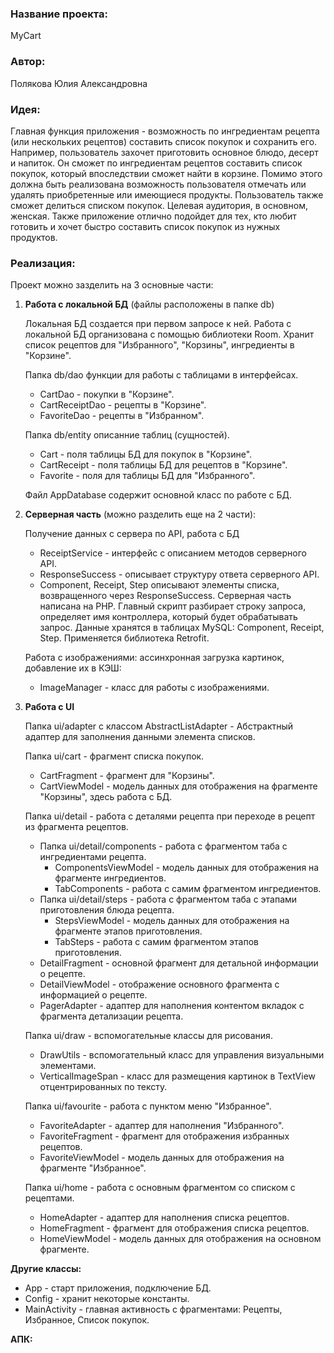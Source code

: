 ### Название проекта:
MyCart

### Автор:
Полякова Юлия Александровна

### Идея:
Главная функция приложения - возможность по ингредиентам рецепта (или нескольких рецептов) составить список покупок и сохранить его.
Например, пользователь захочет приготовить основное блюдо, десерт и напиток. Он сможет по ингредиентам рецептов составить список покупок, который впоследствии сможет найти в корзине.
Помимо этого должна быть реализована возможность пользователя отмечать или удалять приобретенные или имеющиеся продукты.
Пользователь также сможет делиться списком покупок.
Целевая аудитория, в основном, женская. Также приложение отлично подойдет для тех, кто любит готовить и хочет быстро составить список покупок из нужных продуктов.

### Реализация:
Проект можно зазделить на 3 основные части:

1. **Работа с локальной БД** (файлы расположены в папке db)

   Локальная БД создается при первом запросе к ней.
   Работа с локальной БД организована с помощью библиотеки Room.
   Хранит список рецептов для "Избранного", "Корзины", ингредиенты в "Корзине".
   
   Папка db/dao функции для работы с таблицами в интерфейсах.
   - CartDao - покупки в "Корзине".
   - CartReceiptDao - рецепты в "Корзине".
   - FavoriteDao - рецепты в "Избранном".

   Папка db/entity описанние таблиц (сущностей).
   - Cart - поля таблицы БД для покупок в "Корзине".
   - CartReceipt - поля таблицы БД для рецептов в "Корзине".
   - Favorite - поля для таблицы БД для "Избранного".

   Файл AppDatabase содержит основной класс по работе с БД. 

2. **Серверная часть** (можно разделить еще на 2 части):

   Получение данных с сервера по API, работа с БД
   - ReceiptService - интерфейс с описанием методов серверного API.
   - ResponseSuccess - описывает структуру ответа серверного API.
   - Component, Receipt, Step описывают элементы списка, возвращенного через ResponseSuccess.
   Серверная часть написана на PHP. Главный скрипт разбирает строку запроса, определяет имя контроллера, который будет обрабатывать запрос.
   Данные хранятся в таблицах MySQL: Component, Receipt, Step. Применяется библиотека Retrofit.
   
   Работа с изображениями: ассинхронная загрузка картинок, добавление их в КЭШ:
    - ImageManager - класс для работы с изображениями.

3. **Работа с UI**

   Папка ui/adapter с классом AbstractListAdapter - Абстрактный адаптер для заполнения данными элемента списков.

   Папка ui/cart - фрагмент списка покупок.
   - CartFragment - фрагмент для "Корзины".
   - CartViewModel - модель данных для отображения на фрагменте "Корзины", здесь работа с БД.
   
   Папка ui/detail - работа с деталями рецепта при переходе в рецепт из фрагмента рецептов.
   - Папка ui/detail/components - работа с фрагментом таба с ингредиентами рецепта.
       - ComponentsViewModel - модель данных для отображения на фрагменте ингредиентов.
       - TabComponents - работа с самим фрагментом ингредиентов.
   - Папка ui/detail/steps - работа с фрагментом таба с этапами приготовления блюда рецепта.
       - StepsViewModel - модель данных для отображения на фрагменте этапов приготовления.
       - TabSteps - работа с самим фрагментом этапов приготовления.
   - DetailFragment - основной фрагмент для детальной информации о рецепте.
   - DetailViewModel - отображение основного фрагмента с информацией о рецепте.
   - PagerAdapter - адаптер для наполнения контентом вкладок с фрагмента детализации рецепта.

   Папка ui/draw - вспомогательные классы для рисования.
   - DrawUtils - вспомогательный класс для управления визуальными элементами.
   - VerticalImageSpan - класс для размещения картинок в TextView отцентрированных по тексту.
   
   Папка ui/favourite - работа с пунктом меню "Избранное".
   - FavoriteAdapter - адаптер для наполнения "Избранного".
   - FavoriteFragment - фрагмент для отображения избранных рецептов.
   - FavoriteViewModel - модель данных для отображения на фрагменте "Избранное".

   Папка ui/home - работа с основным фрагментом со списком с рецептами.
   - HomeAdapter - адаптер для наполнения списка рецептов.
   - HomeFragment - фрагмент для отображения списка рецептов.
   - HomeViewModel - модель данных для отображения на основном фрагменте.

**Другие классы:**
- App - старт приложения, подключение БД.
- Config - хранит некоторые константы.
- MainActivity - главная активность с фрагментами: Рецепты, Избранное, Список покупок.

**АПК:**
